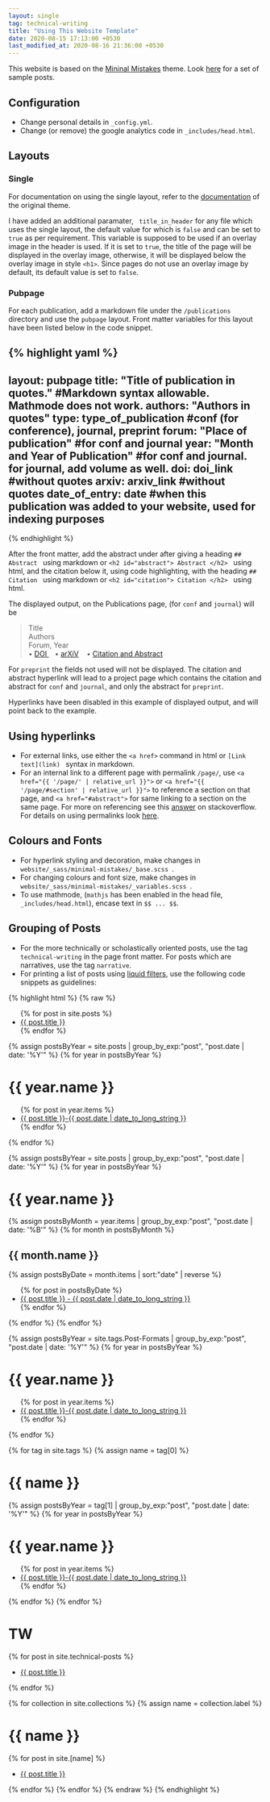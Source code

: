 ```yaml
---
layout: single
tag: technical-writing
title: "Using This Website Template"
date: 2020-08-15 17:13:00 +0530
last_modified_at: 2020-08-16 21:36:00 +0530
---
```


This website is based on the <a href="https://github.com/mmistakes/minimal-mistakes">Mininal Mistakes</a> theme.
Look <a href="https://mmistakes.github.io/minimal-mistakes/year-archive/">here</a> for a set of sample posts.

## Configuration

* Change personal details in ```_config.yml```.
* Change (or remove) the google analytics code in ```_includes/head.html```.

## Layouts

### Single

For documentation on using the single layout, refer to the <a href="https://mmistakes.github.io/minimal-mistakes/docs/layouts/#single-layout">documentation</a> of the original theme.

I have added an additional paramater, ``` title_in_header``` for any file which uses the single layout, the default value for which is ```false``` and can be set to
```true``` as per requirement. This variable is supposed to be used if an overlay image in the header is used.
If it is set to ```true```, the title of the page will be displayed in the overlay image, otherwise, it will be displayed below the overlay image in style ```<h1>```. 
Since pages do not use an overlay image by default, its default value is set to ```false```.

### Pubpage

For each publication, add a markdown file under the ```/publications``` directory and use the ```pubpage``` layout. Front matter variables for this layout have been listed below in the code snippet. 

{% highlight yaml %}
---
layout: pubpage 
title: "Title of publication in quotes." #Markdown syntax allowable. Mathmode does not work.
authors:  "Authors in quotes"
type: type_of_publication #conf (for conference), journal, preprint
forum:  "Place of publication" #for conf and journal
year: "Month and Year of Publication" #for conf and journal. for journal, add volume as well. 
doi: doi_link #without quotes
arxiv: arxiv_link #without quotes
date_of_entry: date #when this publication was added to your website, used for indexing purposes
---
{% endhighlight %}

After the front matter, add the abstract under after giving a heading ```## Abstract ``` using markdown or ```<h2 id="abstract"> Abstract </h2> ``` using html, and the citation below it, using code highlighting, with the heading ```## Citation ``` using markdown or ```<h2 id="citation"> Citation </h2> ``` using html.

The displayed output, on the Publications page, (for ```conf``` and ```journal```) will be

<blockquote>
<div class="pubitem" id="pubdisplay">
  <div class="pubtitle">
    Title
  </div>
  <div class="pubauthors">
    Authors
  </div>
  <div class="pubinfo">
    Forum, Year  
  </div>  
  <div class="publinks">
  &#8226; <a href="#pubdisplay"> DOI </a>&nbsp;&nbsp; &#8226; <a href="#pubdisplay">arXiV</a>
    &nbsp;&nbsp; &#8226; <a href="#pubdisplay">Citation and Abstract</a>
  </div>
</div>
</blockquote>

For ```preprint``` the fields not used will not be displayed. The citation and abstract hyperlink will lead to a project page which contains the citation and abstract for
```conf``` and ```journal```, and only the abstract for ```preprint```.

<div class="notice">
  Hyperlinks have been disabled in this example of displayed output, and will point back to the example. 
</div>


## Using hyperlinks

* For external links, use either the ``` <a href> ``` command in html or ```[Link text](link) ``` syntax in markdown.
* For an internal link to a different page with permalink ```/page/```, use ``` <a href="{{ '/page/' | relative_url }}"> ``` or ``` <a href="{{ '/page/#section' | relative_url }}"> ``` to reference a section on that page, and ``` <a href="#abstract"> ``` for same linking to a section on the same page. For more on referencing see this <a href="https://stackoverflow.com/questions/6695439/how-to-link-to-a-named-anchor-in-multimarkdown">answer</a> on stackoverflow. For details on using permalinks look <a href="https://jekyllrb.com/docs/permalinks/"> here</a>.

## Colours and Fonts

* For hyperlink styling and decoration, make changes in ```  website/_sass/minimal-mistakes/_base.scss  ```.
* For changing colours and font size, make changes in ```  website/_sass/minimal-mistakes/_variables.scss  ```.
* To use mathmode, (```mathjs``` has been enabled in the head file, ```_includes/head.html```), encase text in ``` $$ ... $$ ```.

## Grouping of Posts

* For the more technically or scholastically oriented posts, use the tag ``` technical-writing ``` in the page front matter.
For posts which are narratives, use the tag ``` narrative ```.
* For printing a list of posts using <a href="https://jekyllrb.com/docs/liquid/filters/">liquid filters</a>, use the following code snippets as guidelines:

{% highlight html %}
{% raw %}
<!-- List of all posts-->
<ul>
  {% for post in site.posts %}
    <li>
      <a href="{{ post.url }}">{{ post.title }}</a>
    </li>
  {% endfor %}
</ul>

<!-- Posts by year -->
{% assign postsByYear = site.posts | group_by_exp:"post", "post.date | date: '%Y'" %}
{% for year in postsByYear %}
<h1>{{ year.name }}</h1>
<ul>
  {% for post in year.items %}
    <li>
      <a href="{{ post.url | relative_url }}">{{ post.title }}-{{ post.date | date_to_long_string }}</a>
    </li>
  {% endfor %}
</ul>
{% endfor %}


<!-- Posts by year and month -->
{% assign postsByYear = site.posts | group_by_exp:"post", "post.date | date: '%Y'" %}
{% for year in postsByYear %}
<h1>{{ year.name }}</h1>
{% assign postsByMonth = year.items | group_by_exp:"post", "post.date | date: '%B'" %}
{% for month in postsByMonth %}
<h2>{{ month.name }}</h2>
{% assign postsByDate = month.items | sort:"date" | reverse %}
<ul>
  {% for post in postsByDate %}
    <li>
      <a href="{{ post.url | relative_url }}">{{ post.title }} - {{ post.date | date_to_long_string }} </a>      
    </li>
  {% endfor %}
</ul>
{% endfor %}
{% endfor %}



<!-- Posts by specific tag and year -->
{% assign postsByYear = site.tags.Post-Formats | group_by_exp:"post", "post.date | date: '%Y'" %}
{% for year in postsByYear %}
<h1>{{ year.name }}</h1>
<ul>
  {% for post in year.items %}
    <li>
      <a href="{{ post.url | relative_url }}">{{ post.title }}-{{ post.date | date_to_long_string }}</a>
    </li>
  {% endfor %}
</ul>
{% endfor %}


<!-- Posts by tag and year-->
{% for tag in site.tags %}
{% assign name = tag[0] %}
<h1>{{ name }}</h1>
{% assign postsByYear = tag[1] | group_by_exp:"post", "post.date | date: '%Y'" %}
{% for year in postsByYear %}
  <h1>{{ year.name }}</h1>
  <ul>
  {% for post in year.items %}
    <li>
      <a href="{{ post.url | relative_url }}">{{ post.title }}-{{ post.date | date_to_long_string }}</a>
    </li>
  {% endfor %}
  </ul>
{% endfor %}
{% endfor %}

<!-- Posts by specific collection -->
<h1>TW</h1>
{% for post in site.technical-posts %}
<ul>
  <li><a href="{{ post.url }}">{{ post.title }}</a></li>
</ul>
{% endfor %}

<!-- Posts by collection -->
{% for collection in site.collections %}
{% assign name = collection.label %}
  <h1>{{ name }}</h1>
  {% for post in site.[name] %}
  <ul>
    <li><a href="{{ post.url }}">{{ post.title }}</a></li>
  </ul>
  {% endfor %}
{% endfor %}
{% endraw %}
{% endhighlight %}


